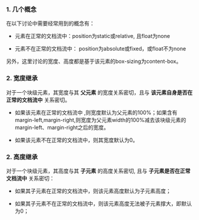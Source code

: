 ### 1. 几个概念
在以下讨论中需要经常用到的概念有：

- 元素在正常的文档流中：position为static或relative, 且float为none

- 元素不在正常的文档流中： position为absolute或fixed，或float不为none

另外，这里讨论的宽度、高度都是基于该元素的box-sizing为content-box。

### 2. 宽度继承
对于一个块级元素，其宽度与其 **父元素** 的宽度关系密切，且与 **该元素自身是否在正常的文档流中** 关系密切。

- 如果该元素在正常的文档流中 ,则宽度默认为父元素的100%；如果含有margin-left,margin-right,则宽度为父元素width的100%减去该块级元素的margin-left、margin-right之后的宽度。

- 如果该元素不在正常的文档流中，则其宽度默认为0。


### 2. 高度继承
对于一个块级元素，其高度与其 **子元素** 的高度关系密切, 且与 **子元素是否在正常文档流中** 关系密切：

- 如果其子元素在正常的文档流中，则该元素高度默认为子元素高度；

- 如果其子元素不在正常的文档流中，则该元素高度无法被子元素撑大，即默认为0；


